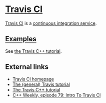 # [Travis CI](CppTravisCi.md)

[Travis CI](CppTravisCi.md) is a [continuous integration service](CppContinuousIntegrationService.md).

## [Examples](CppExamples.md)

See [the Travis C++ tutorial](https://github.com/richelbilderbeek/travis_cpp_tutorial).

## External links

 * [Travis CI homepage](https://travis-ci.com/)
 * [The (general) Travis tutorial](https://github.com/richelbilderbeek/travis_tutorial)
 * [The Travis C++ tutorial](https://github.com/richelbilderbeek/travis_cpp_tutorial)
 * [C++ Weekly, episode 79: Intro To Travis CI](https://www.youtube.com/watch?v=3ulKzD2cmSw)
